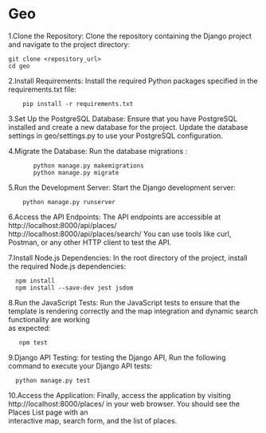 # Geo

1.Clone the Repository:
  Clone the repository containing the Django project and navigate to the project directory:
  
    git clone <repository_url>
    cd geo
    
2.Install Requirements:
  Install the required Python packages specified in the requirements.txt file:


        pip install -r requirements.txt

3.Set Up the PostgreSQL Database:
  Ensure that you have PostgreSQL installed and create a new database for the project. Update the database settings in geo/settings.py to use your 
  PostgreSQL configuration.

4.Migrate the Database:
  Run the database migrations :
  
           python manage.py makemigrations
           python manage.py migrate

5.Run the Development Server:
    Start the Django development server:
    
        python manage.py runserver
    
6.Access the API Endpoints:
  The API endpoints are accessible at 
  http://localhost:8000/api/places/  
  http://localhost:8000/api/places/search/
  You can use tools like curl, Postman, or any other HTTP client to test the API.

7.Install Node.js Dependencies:
    In the root directory of the project, install the required Node.js dependencies:
    
      npm install
      npm install --save-dev jest jsdom

8.Run the JavaScript Tests:
  Run the JavaScript tests to ensure that the template is rendering correctly and the map integration and dynamic search functionality are working   
  as expected:

       npm test

9.Django API Testing:
 for testing the Django API, Run the following command to execute your Django API tests:
 
      python manage.py test

10.Access the Application:
  Finally, access the application by visiting http://localhost:8000/places/ in your web browser. You should see the Places List page with an   
  interactive map, search form, and the list of places.

  



    
